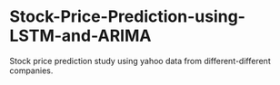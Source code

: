 # Stock-Price-Prediction-using-LSTM-and-ARIMA
Stock price prediction study using yahoo data from different-different companies.

